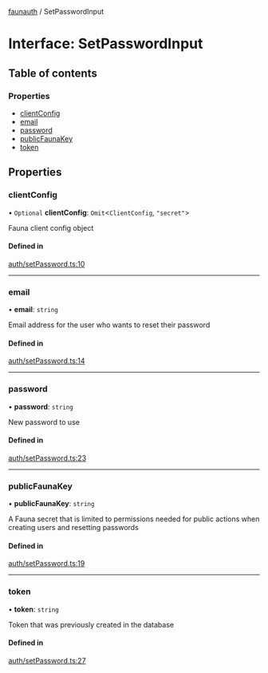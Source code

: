 [faunauth](../index.md) / SetPasswordInput

# Interface: SetPasswordInput

## Table of contents

### Properties

- [clientConfig](SetPasswordInput.md#clientconfig)
- [email](SetPasswordInput.md#email)
- [password](SetPasswordInput.md#password)
- [publicFaunaKey](SetPasswordInput.md#publicfaunakey)
- [token](SetPasswordInput.md#token)

## Properties

### clientConfig

• `Optional` **clientConfig**: `Omit`<`ClientConfig`, ``"secret"``\>

Fauna client config object

#### Defined in

[auth/setPassword.ts:10](https://github.com/alexnitta/faunauth/blob/39e6148/src/auth/setPassword.ts#L10)

___

### email

• **email**: `string`

Email address for the user who wants to reset their password

#### Defined in

[auth/setPassword.ts:14](https://github.com/alexnitta/faunauth/blob/39e6148/src/auth/setPassword.ts#L14)

___

### password

• **password**: `string`

New password to use

#### Defined in

[auth/setPassword.ts:23](https://github.com/alexnitta/faunauth/blob/39e6148/src/auth/setPassword.ts#L23)

___

### publicFaunaKey

• **publicFaunaKey**: `string`

A Fauna secret that is limited to permissions needed for public actions when creating users
and resetting passwords

#### Defined in

[auth/setPassword.ts:19](https://github.com/alexnitta/faunauth/blob/39e6148/src/auth/setPassword.ts#L19)

___

### token

• **token**: `string`

Token that was previously created in the database

#### Defined in

[auth/setPassword.ts:27](https://github.com/alexnitta/faunauth/blob/39e6148/src/auth/setPassword.ts#L27)
